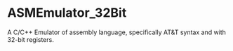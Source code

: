 # ASMEmulator_32Bit
A C/C++ Emulator of assembly language, specifically AT&amp;T syntax and with 32-bit registers.
